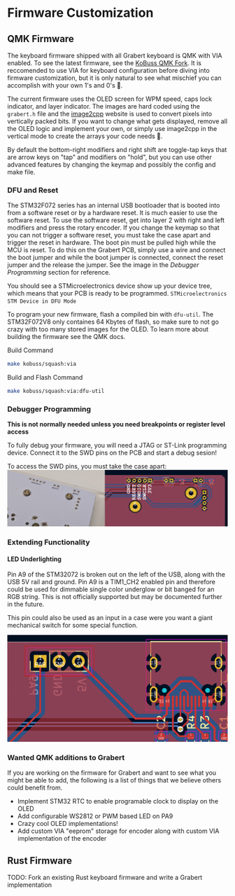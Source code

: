 # Firmware Customization
 
## QMK Firmware
 
The keyboard firmware shipped with all Grabert keyboard is QMK with VIA enabled. To see the latest firmware, see the [KoBuss QMK Fork](https://github.com/KoBussLLC/qmk_firmware). It is reccomended to use VIA for keyboard configuration before diving into firmware customization, but it is only natural to see what mischief you can accomplish with your own 1's and 0's 💾. 
 
The current firmware uses the OLED screen for WPM speed, caps lock indicator, and layer indicator. The images are hard coded using the `grabert.h` file and the [image2cpp](https://javl.github.io/image2cpp/) website is used to convert pixels into vertically packed bits. If you want to change what gets displayed, remove all the OLED logic and implement your own, or simply use image2cpp in the vertical mode to create the arrays your code needs 🎨. 
 
By default the bottom-right modifiers and right shift are toggle-tap keys that are arrow keys on "tap" and modifiers on "hold", but you can use other advanced features by changing the keymap and possibly the config and make file. 

### DFU and Reset

The STM32F072 series has an internal USB bootloader that is booted into from a software reset or by a hardware reset. It is much easier to use the software reset. To use the software reset, get into layer 2 with right and left modifiers and press the rotary encoder. If you change the keymap so that you can not trigger a software reset, you must take the case apart and trigger the reset in hardware. The boot pin must be pulled high while the MCU is reset. To do this on the Grabert PCB, simply use a wire and connect the boot jumper and while the boot jumper is connected, connect the reset jumper and the release the jumper. See the image in the *Debugger Programming* section for reference.

You should see a STMicroelectronics device show up your device tree, which means that your PCB is ready to be programmed.  `STMicroelectronics STM Device in DFU Mode`

To program your new firmware, flash a compiled bin with `dfu-util`. The STM32F072V8 only containes 64 Kbytes of flash, so make sure to not go crazy with too many stored images for the OLED. To learn more about building the firmware see the QMK docs. 

Build Command
``` sh
make kobuss/squash:via
```

Build and Flash Command
``` sh
make kobuss/squash:via:dfu-util
```
### Debugger Programming

**This is not normally needed unless you need breakpoints or register level access**

To fully debug your firmware, you will need a JTAG or ST-Link programming device. Connect it to the SWD pins on the PCB and start a debug sesion!

To access the SWD pins, you must take the case apart:
![](pcb_debug.jpg)

### Extending Functionality

#### LED Underlighting
Pin A9 of the STM32072 is broken out on the left of the USB, along with the USB 5V rail and ground. Pin A9 is a TIM1_CH2 enabled pin and therefore could be used for dimmable single color underglow or bit banged for an RGB string. This is not officially supported but may be documented further in the future.

This pin could also be used as an input in a case were you want a giant mechanical switch for some special function. 

![](pcb_breakout.png)

### Wanted QMK additions to Grabert
If you are working on the firmware for Grabert and want to see what you might be able to add, the following is a list of things that we believe others could benefit from.

- Implement STM32 RTC to enable programable clock to display on the OLED
- Add configurable WS2812 or PWM based LED on PA9
- Crazy cool OLED implementations!
- Add custom VIA "eeprom" storage for encoder along with custom VIA implementation of the encoder

## Rust Firmware
 
TODO: Fork an existing Rust keyboard firmware and write a Grabert implementation
 